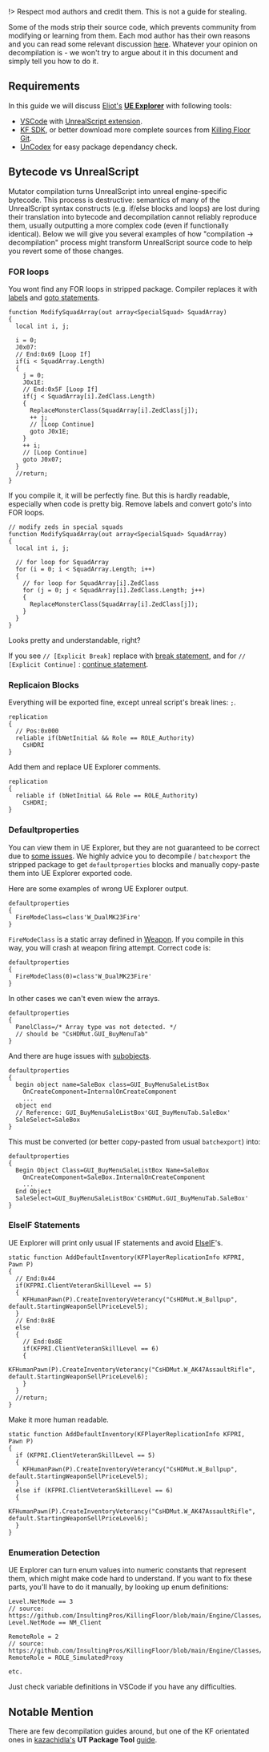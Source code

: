 !> Respect mod authors and credit them. This is not a guide for stealing.

Some of the mods strip their source code, which prevents community from modifying or learning from them. Each mod author has their own reasons and you can read some relevant discussion [here](https://wiki.beyondunreal.com/Legacy:Trystan/Code_Protection). Whatever your opinion on decompilation is - we won't try to argue about it in this document and simply tell you how to do it. 

## Requirements

In this guide we will discuss [Eliot's](https://github.com/EliotVU/Unreal-Library) [**UE Explorer**](https://eliotvu.com/portfolio/view/21/ue-explorer) with following tools:

* [VSCode](https://code.visualstudio.com/) with [UnrealScript extension](https://marketplace.visualstudio.com/items?itemName=EliotVU.uc).
* [KF SDK](https://steamdb.info/app/1260/), or better download more complete sources from [Killing Floor Git](https://github.com/InsultingPros/KillingFloor).
* [UnCodex](https://sourceforge.net/projects/uncodex/) for easy package dependancy check.

## Bytecode vs UnrealScript

Mutator compilation turns UnrealScript into unreal engine-specific bytecode. This process is destructive: semantics of many of the UnrealScript syntax constructs (e.g. if/else blocks and loops) are lost during their translation into bytecode and decompilation cannot reliably reproduce them, usually outputting a more complex code (even if functionally identical). Below we will give you several examples of how "compilation -> decompilation" process might transform UnrealScript source code to help you revert some of those changes.

### FOR loops

You wont find any FOR loops in stripped package. Compiler replaces it with [labels](https://wiki.beyondunreal.com/States#State_Labels_and_Latent_Functions) and [goto statements](https://wiki.beyondunreal.com/GoTo_statement).

```clike
function ModifySquadArray(out array<SpecialSquad> SquadArray)
{
  local int i, j;

  i = 0;
  J0x07:
  // End:0x69 [Loop If]
  if(i < SquadArray.Length)
  {
    j = 0;
    J0x1E:
    // End:0x5F [Loop If]
    if(j < SquadArray[i].ZedClass.Length)
    {
      ReplaceMonsterClass(SquadArray[i].ZedClass[j]);
      ++ j;
      // [Loop Continue]
      goto J0x1E;
    }
    ++ i;
    // [Loop Continue]
    goto J0x07;
  }
  //return;  
}
```

If you compile it, it will be perfectly fine. But this is hardly readable, especially when code is pretty big. Remove labels and convert goto's into FOR loops.

```clike
// modify zeds in special squads
function ModifySquadArray(out array<SpecialSquad> SquadArray)
{
  local int i, j;

  // for loop for SquadArray
  for (i = 0; i < SquadArray.Length; i++)
  {
    // for loop for SquadArray[i].ZedClass
    for (j = 0; j < SquadArray[i].ZedClass.Length; j++)
    {
      ReplaceMonsterClass(SquadArray[i].ZedClass[j]);
    }
  }
}
```

Looks pretty and understandable, right?

If you see `// [Explicit Break]` replace with [break statement](https://wiki.beyondunreal.com/Break_statement), and for `// [Explicit Continue]` : [continue statement](https://wiki.beyondunreal.com/Continue_statement).

### Replicaion Blocks

Everything will be exported fine, except unreal script's break lines: `;`.

```clike
replication
{
  // Pos:0x000
  reliable if(bNetInitial && Role == ROLE_Authority)
    CsHDRI
}
```

Add them and replace UE Explorer comments.

```clike
replication
{
  reliable if (bNetInitial && Role == ROLE_Authority)
    CsHDRI;
}
```

### Defaultproperties

You can view them in UE Explorer, but they are not guaranteed to be correct due to [some issues](https://github.com/EliotVU/Unreal-Library/issues/40#issuecomment-907320329). We highly advice you to decompile / `batchexport` the stripped package to get `defaultproperties` blocks and manually copy-paste them into UE Explorer exported code.

Here are some examples of wrong UE Explorer output.

```clike
defaultproperties
{
  FireModeClass=class'W_DualMK23Fire'
}
```

`FireModeClass` is a static array defined in [Weapon](https://github.com/InsultingPros/KillingFloor/blob/main/Engine/Classes/Weapon.uc#L33). If you compile in this way, you will crash at weapon firing attempt. Correct code is:

```clike
defaultproperties
{
  FireModeClass(0)=class'W_DualMK23Fire'
}
```

In other cases we can't even wiew the arrays.

```clike
defaultproperties
{
  PanelClass=/* Array type was not detected. */
  // should be "CsHDMut.GUI_BuyMenuTab"
}
```

And there are huge issues with [subobjects](https://wiki.beyondunreal.com/Subobjects#Subobjects_in_exported_source_code).

```clike
defaultproperties
{
  begin object name=SaleBox class=GUI_BuyMenuSaleListBox
    OnCreateComponent=InternalOnCreateComponent
    ...
  object end
  // Reference: GUI_BuyMenuSaleListBox'GUI_BuyMenuTab.SaleBox'
  SaleSelect=SaleBox
}
```

This must be converted (or better copy-pasted from usual `batchexport`) into:

```clike
defaultproperties
{
  Begin Object Class=GUI_BuyMenuSaleListBox Name=SaleBox
    OnCreateComponent=SaleBox.InternalOnCreateComponent
    ...
  End Object
  SaleSelect=GUI_BuyMenuSaleListBox'CsHDMut.GUI_BuyMenuTab.SaleBox'
}
```

### ElseIF Statements

UE Explorer will print only usual IF statements and avoid [ElseIF](https://wiki.beyondunreal.com/If_statement#.22ElseIf.22_statement)'s.

```clike
static function AddDefaultInventory(KFPlayerReplicationInfo KFPRI, Pawn P)
{
  // End:0x44
  if(KFPRI.ClientVeteranSkillLevel == 5)
  {
    KFHumanPawn(P).CreateInventoryVeterancy("CsHDMut.W_Bullpup", default.StartingWeaponSellPriceLevel5);
  }
  // End:0x8E
  else
  {
    // End:0x8E
    if(KFPRI.ClientVeteranSkillLevel == 6)
    {
      KFHumanPawn(P).CreateInventoryVeterancy("CsHDMut.W_AK47AssaultRifle", default.StartingWeaponSellPriceLevel6);
    }
  }
  //return;  
}
```

Make it more human readable.

```clike
static function AddDefaultInventory(KFPlayerReplicationInfo KFPRI, Pawn P)
{
  if (KFPRI.ClientVeteranSkillLevel == 5)
  {
    KFHumanPawn(P).CreateInventoryVeterancy("CsHDMut.W_Bullpup", default.StartingWeaponSellPriceLevel5);
  }
  else if (KFPRI.ClientVeteranSkillLevel == 6)
  {
    KFHumanPawn(P).CreateInventoryVeterancy("CsHDMut.W_AK47AssaultRifle", default.StartingWeaponSellPriceLevel6);
  }
}
```

### Enumeration Detection

UE Explorer can turn enum values into numeric constants that represent them, which might make code hard to understand. If you want to fix these parts, you'll have to do it manually, by looking up enum definitions:

```clike
Level.NetMode == 3
// source: https://github.com/InsultingPros/KillingFloor/blob/main/Engine/Classes/LevelInfo.uc#L188
Level.NetMode == NM_Client

RemoteRole = 2
// source: https://github.com/InsultingPros/KillingFloor/blob/main/Engine/Classes/Actor.uc#L224
RemoteRole = ROLE_SimulatedProxy

etc.
```

Just check variable definitions in VSCode if you have any difficulties.

## Notable Mention

There are few decompilation guides around, but one of the KF orientated ones in [kazachidla's](http://steamcommunity.com/profiles/76561198012931650) **UT Package Tool** [guide](https://steamcommunity.com/sharedfiles/filedetails/?id=314459304).

